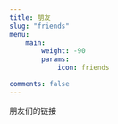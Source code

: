 ```yaml
---
title: 朋友
slug: "friends"
menu:
    main: 
        weight: -90
        params:
            icon: friends

comments: false
---
```

朋友们的链接
